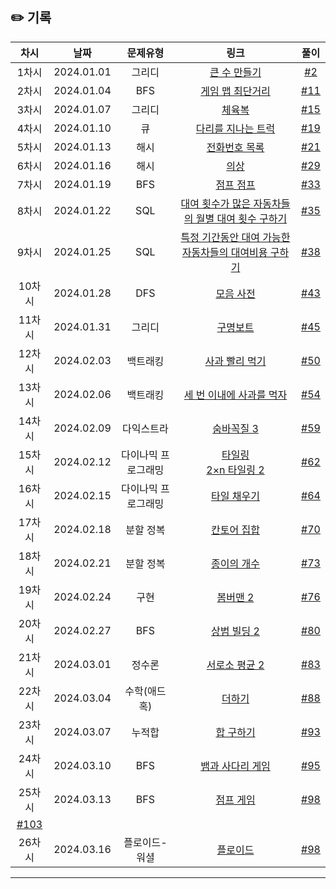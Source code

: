 ## ✏️ 기록

| 차시 |    날짜    | 문제유형 | 링크 |                                  풀이                                   |
|:----:|:---------:|:----:|:-----:|:---------------------------------------------------------------------:|
| 1차시 | 2024.01.01 |  그리디  | <a href="https://school.programmers.co.kr/learn/courses/30/lessons/42883">큰 수 만들기</a>   | [#2](https://github.com/AlgoLeadMe/AlgoLeadMe-4/pull/2) |
| 2차시 | 2024.01.04 |  BFS  | <a href="https://school.programmers.co.kr/learn/courses/30/lessons/1844">게임 맵 최단거리</a>   | [#11](https://github.com/AlgoLeadMe/AlgoLeadMe-4/pull/11) |
| 3차시 | 2024.01.07 |  그리디  | <a href="https://school.programmers.co.kr/learn/courses/30/lessons/42862">체육복</a>   | [#15](https://github.com/AlgoLeadMe/AlgoLeadMe-4/pull/15) |
| 4차시 | 2024.01.10 |  큐  | <a href="https://school.programmers.co.kr/learn/courses/30/lessons/42583">다리를 지나는 트럭</a>   | [#19](https://github.com/AlgoLeadMe/AlgoLeadMe-4/pull/19) |
| 5차시 | 2024.01.13 |  해시  | <a href="https://school.programmers.co.kr/learn/courses/30/lessons/42577">전화번호 목록</a>   | [#21](https://github.com/AlgoLeadMe/AlgoLeadMe-4/pull/21) |
| 6차시 | 2024.01.16 |  해시  | <a href="https://school.programmers.co.kr/learn/courses/30/lessons/42578">의상</a>   | [#29](https://github.com/AlgoLeadMe/AlgoLeadMe-4/pull/29) |
| 7차시 | 2024.01.19 |  BFS  | <a href="https://www.acmicpc.net/problem/14248">점프 점프</a>   | [#33](https://github.com/AlgoLeadMe/AlgoLeadMe-4/pull/33) |
| 8차시 | 2024.01.22 |  SQL  | <a href="https://school.programmers.co.kr/learn/courses/30/lessons/151139">대여 횟수가 많은 자동차들의 월별 대여 횟수 구하기</a>   | [#35](https://github.com/AlgoLeadMe/AlgoLeadMe-4/pull/35) |
| 9차시 | 2024.01.25 |  SQL  | <a href="https://school.programmers.co.kr/learn/courses/30/lessons/157339">특정 기간동안 대여 가능한 자동차들의 대여비용 구하기</a>   | [#38](https://github.com/AlgoLeadMe/AlgoLeadMe-4/pull/38) |
| 10차시 | 2024.01.28 |  DFS  | <a href="https://school.programmers.co.kr/learn/courses/30/lessons/84512">모음 사전</a>   | [#43](https://github.com/AlgoLeadMe/AlgoLeadMe-4/pull/43) |
| 11차시 | 2024.01.31 |  그리디  | <a href="https://school.programmers.co.kr/learn/courses/30/lessons/42885">구명보트</a>   | [#45](https://github.com/AlgoLeadMe/AlgoLeadMe-4/pull/45) |
| 12차시 | 2024.02.03 |  백트래킹  | <a href="https://www.acmicpc.net/problem/26170">사과 빨리 먹기</a>   | [#50](https://github.com/AlgoLeadMe/AlgoLeadMe-4/pull/50) |
| 13차시 | 2024.02.06 |  백트래킹  | <a href="https://www.acmicpc.net/problem/26169">세 번 이내에 사과를 먹자</a>   | [#54](https://github.com/AlgoLeadMe/AlgoLeadMe-4/pull/54) |
| 14차시 | 2024.02.09 |  다익스트라  | <a href="https://www.acmicpc.net/problem/13549">숨바꼭질 3</a>   | [#59](https://github.com/AlgoLeadMe/AlgoLeadMe-4/pull/59) |
| 15차시 | 2024.02.12 |  다이나믹 프로그래밍  | <a href="https://www.acmicpc.net/problem/1793">타일링</a><br/><a href="https://www.acmicpc.net/problem/11727">2×n 타일링 2</a>  | [#62](https://github.com/AlgoLeadMe/AlgoLeadMe-4/pull/62) |
| 16차시 | 2024.02.15 |  다이나믹 프로그래밍  | <a href="https://www.acmicpc.net/problem/2133">타일 채우기</a>  | [#64](https://github.com/AlgoLeadMe/AlgoLeadMe-4/pull/64) |
| 17차시 | 2024.02.18 |  분할 정복  | <a href="https://www.acmicpc.net/problem/4779">칸토어 집합</a>  | [#70](https://github.com/AlgoLeadMe/AlgoLeadMe-4/pull/70) |
| 18차시 | 2024.02.21 |  분할 정복  | <a href="https://www.acmicpc.net/problem/1780">종이의 개수</a>  | [#73](https://github.com/AlgoLeadMe/AlgoLeadMe-4/pull/73) |
| 19차시 | 2024.02.24 |  구현  | <a href="https://www.acmicpc.net/problem/16919">봄버맨 2</a>  | [#76](https://github.com/AlgoLeadMe/AlgoLeadMe-4/pull/76) |
| 20차시 | 2024.02.27 |  BFS  | <a href="https://www.acmicpc.net/problem/6593">상범 빌딩 2</a>  | [#80](https://github.com/AlgoLeadMe/AlgoLeadMe-4/pull/80) |
| 21차시 | 2024.03.01 |  정수론  | <a href="https://www.acmicpc.net/problem/21920">서로소 평균 2</a>  | [#83](https://github.com/AlgoLeadMe/AlgoLeadMe-4/pull/83) |
| 22차시 | 2024.03.04 |  수학(애드 혹)  | <a href="https://www.acmicpc.net/problem/28419">더하기 </a>  | [#88](https://github.com/AlgoLeadMe/AlgoLeadMe-4/pull/88) |
| 23차시 | 2024.03.07 |  누적합  | <a href="https://www.acmicpc.net/problem/11441">합 구하기</a>  | [#93](https://github.com/AlgoLeadMe/AlgoLeadMe-4/pull/93) |
| 24차시 | 2024.03.10 |  BFS  | <a href="https://www.acmicpc.net/problem/16928">뱀과 사다리 게임</a>  | [#95](https://github.com/AlgoLeadMe/AlgoLeadMe-4/pull/95) |
| 25차시 | 2024.03.13 |  BFS  | <a href="https://www.acmicpc.net/problem/15558">점프 게임</a>  | [#98](https://github.com/AlgoLeadMe/AlgoLeadMe-4/pull/98) |
[#103](https://github.com/AlgoLeadMe/AlgoLeadMe-4/pull/95) |
| 26차시 | 2024.03.16 |  플로이드-워셜  | <a href="https://www.acmicpc.net/problem/11404">플로이드</a>  | [#98](https://github.com/AlgoLeadMe/AlgoLeadMe-4/pull/103) |

---
